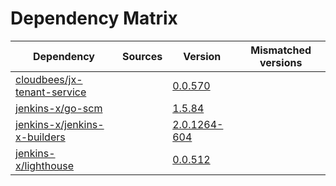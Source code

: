# Dependency Matrix

Dependency | Sources | Version | Mismatched versions
---------- | ------- | ------- | -------------------
[cloudbees/jx-tenant-service](https://github.com/cloudbees/jx-tenant-service) |  | [0.0.570](https://github.com/cloudbees/jx-tenant-service/releases/tag/v0.0.570) | 
[jenkins-x/go-scm](https://github.com/jenkins-x/go-scm) |  | [1.5.84]() | 
[jenkins-x/jenkins-x-builders](https://github.com/jenkins-x/jenkins-x-builders) |  | [2.0.1264-604]() | 
[jenkins-x/lighthouse](https://github.com/jenkins-x/lighthouse) |  | [0.0.512]() | 
